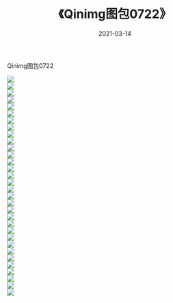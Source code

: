 ﻿---
layout: post
title:  《Qinimg图包0722》
date:   2021-03-14
img: http://imgx.orgx.ga/Qinimg图包/Qinimg图包0722/000.jpg
categories: [美女, 清纯, 唯美]
---

Qinimg图包0722

 ![](http://imgx.orgx.ga/Qinimg图包/Qinimg图包0722/001.jpg) <br>![](http://imgx.orgx.ga/Qinimg图包/Qinimg图包0722/002.jpg) <br>![](http://imgx.orgx.ga/Qinimg图包/Qinimg图包0722/003.jpg) <br>![](http://imgx.orgx.ga/Qinimg图包/Qinimg图包0722/004.jpg) <br>![](http://imgx.orgx.ga/Qinimg图包/Qinimg图包0722/005.jpg) <br>![](http://imgx.orgx.ga/Qinimg图包/Qinimg图包0722/006.jpg) <br>![](http://imgx.orgx.ga/Qinimg图包/Qinimg图包0722/007.jpg) <br>![](http://imgx.orgx.ga/Qinimg图包/Qinimg图包0722/008.jpg) <br>![](http://imgx.orgx.ga/Qinimg图包/Qinimg图包0722/009.jpg) <br>![](http://imgx.orgx.ga/Qinimg图包/Qinimg图包0722/010.jpg) <br>![](http://imgx.orgx.ga/Qinimg图包/Qinimg图包0722/011.jpg) <br>![](http://imgx.orgx.ga/Qinimg图包/Qinimg图包0722/012.jpg) <br>![](http://imgx.orgx.ga/Qinimg图包/Qinimg图包0722/013.jpg) <br>![](http://imgx.orgx.ga/Qinimg图包/Qinimg图包0722/014.jpg) <br>![](http://imgx.orgx.ga/Qinimg图包/Qinimg图包0722/015.jpg) <br>![](http://imgx.orgx.ga/Qinimg图包/Qinimg图包0722/016.jpg) <br>![](http://imgx.orgx.ga/Qinimg图包/Qinimg图包0722/017.jpg) <br>![](http://imgx.orgx.ga/Qinimg图包/Qinimg图包0722/018.jpg) <br>![](http://imgx.orgx.ga/Qinimg图包/Qinimg图包0722/019.jpg) <br>![](http://imgx.orgx.ga/Qinimg图包/Qinimg图包0722/020.jpg) <br>![](http://imgx.orgx.ga/Qinimg图包/Qinimg图包0722/021.jpg) <br>![](http://imgx.orgx.ga/Qinimg图包/Qinimg图包0722/022.jpg) <br>![](http://imgx.orgx.ga/Qinimg图包/Qinimg图包0722/023.jpg) <br>![](http://imgx.orgx.ga/Qinimg图包/Qinimg图包0722/024.jpg) <br>![](http://imgx.orgx.ga/Qinimg图包/Qinimg图包0722/025.jpg) <br>![](http://imgx.orgx.ga/Qinimg图包/Qinimg图包0722/026.jpg) <br>![](http://imgx.orgx.ga/Qinimg图包/Qinimg图包0722/027.jpg) <br>![](http://imgx.orgx.ga/Qinimg图包/Qinimg图包0722/028.jpg) <br>![](http://imgx.orgx.ga/Qinimg图包/Qinimg图包0722/029.jpg) <br>![](http://imgx.orgx.ga/Qinimg图包/Qinimg图包0722/030.jpg) <br>![](http://imgx.orgx.ga/Qinimg图包/Qinimg图包0722/031.jpg) <br>![](http://imgx.orgx.ga/Qinimg图包/Qinimg图包0722/032.jpg) <br>